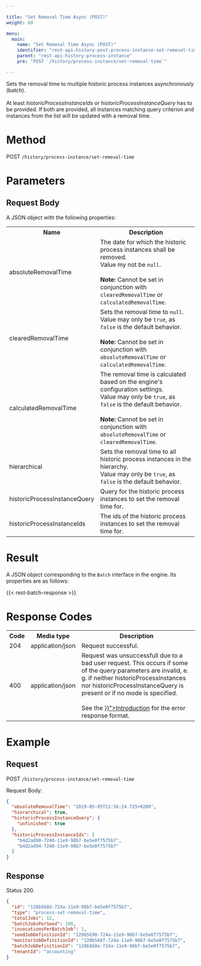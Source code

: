 ```yaml
---

title: "Set Removal Time Async (POST)"
weight: 60

menu:
  main:
    name: "Set Removal Time Async (POST)"
    identifier: "rest-api-history-post-process-instance-set-removal-time"
    parent: "rest-api-history-process-instance"
    pre: "POST `/history/process-instance/set-removal-time`"

---
```


Sets the removal time to multiple historic process instances asynchronously (batch).<br><br>
At least _historicProcessInstanceIds_ or _historicProcessInstanceQuery_ has to be provided. If both are provided, 
all instances matching query criterion and instances from the list will be updated with a removal time.

# Method

POST `/history/process-instance/set-removal-time`


# Parameters

## Request Body

A JSON object with the following properties:

<table class="table table-striped">
  <tr>
    <th>Name</th>
    <th>Description</th>
  </tr>
  <tr>
    <td>absoluteRemovalTime</td>
    <td>
      The date for which the historic process instances shall be removed. <br>Value my not be <code>null</code>.<br><br>
      <strong>Note:</strong> Cannot be set in conjunction with <code>clearedRemovalTime</code> or <code>calculatedRemovalTime</code>.
    </td>
  </tr>
  <tr>
    <td>clearedRemovalTime</td>
    <td>
      Sets the removal time to <code>null</code>. <br>Value may only be <code>true</code>, as <code>false</code> is the default behavior.<br><br>
      <strong>Note:</strong> Cannot be set in conjunction with <code>absoluteRemovalTime</code> or <code>calculatedRemovalTime</code>.
    </td>
  </tr>
  <tr>
    <td>calculatedRemovalTime</td>
    <td>
      The removal time is calculated based on the engine's configuration settings. <br>Value may only be <code>true</code>, as <code>false</code> is the default behavior.<br><br>
      <strong>Note:</strong> Cannot be set in conjunction with <code>absoluteRemovalTime</code> or <code>clearedRemovalTime</code>.
    </td>
  </tr>
  <tr>
    <td>hierarchical</td>
    <td>Sets the removal time to all historic process instances in the hierarchy. <br>Value may only be <code>true</code>, as <code>false</code> is the default behavior.</td>
  </tr>
  <tr>
    <td>historicProcessInstanceQuery</td>
    <td>Query for the historic process instances to set the removal time for.</td>
  </tr>
  <tr>
    <td>historicProcessInstanceIds</td>
    <td>The ids of the historic process instances to set the removal time for.</td>
  </tr>
</table>

# Result

A JSON object corresponding to the `Batch` interface in the engine. Its
properties are as follows:

{{< rest-batch-response >}}

# Response Codes

<table class="table table-striped">
  <tr>
    <th>Code</th>
    <th>Media type</th>
    <th>Description</th>
  </tr>
  <tr>
    <td>204</td>
    <td>application/json</td>
    <td>Request successful.</td>
  </tr>
  <tr>
    <td>400</td>
    <td>application/json</td>
    <td>
      Request was unsuccessfull due to a bad user request. This occurs if some of the query parameters are invalid, e. g. if neither historicProcessInstances nor historicProcessInstanceQuery is present or if no mode is specified. <br><br>
      See the <a href="../../reference/rest/overview/_index.md#error-handling" >}}">Introduction</a> for the error response format.
    </td>
  </tr>
</table>


# Example

## Request

POST `/history/process-instance/set-removal-time`

Request Body:

```json
{
  "absoluteRemovalTime": "2019-05-05T11:56:24.725+0200",
  "hierarchical": true,
  "historicProcessInstanceQuery": {
    "unfinished": true
  },
  "historicProcessInstanceIds": [ 
    "b4d2ad98-7240-11e9-98b7-be5e0f7575b7",
    "b4d2ad94-7240-11e9-98b7-be5e0f7575b7"
  ]
}
```

## Response

Status 200.

```json
{
  "id": "120b568d-724a-11e9-98b7-be5e0f7575b7",
  "type": "process-set-removal-time",
  "totalJobs": 12,
  "batchJobsPerSeed": 100,
  "invocationsPerBatchJob": 1,
  "seedJobDefinitionId": "120b5690-724a-11e9-98b7-be5e0f7575b7",
  "monitorJobDefinitionId": "120b568f-724a-11e9-98b7-be5e0f7575b7",
  "batchJobDefinitionId": "120b568e-724a-11e9-98b7-be5e0f7575b7",
  "tenantId": "accounting"
}
```
